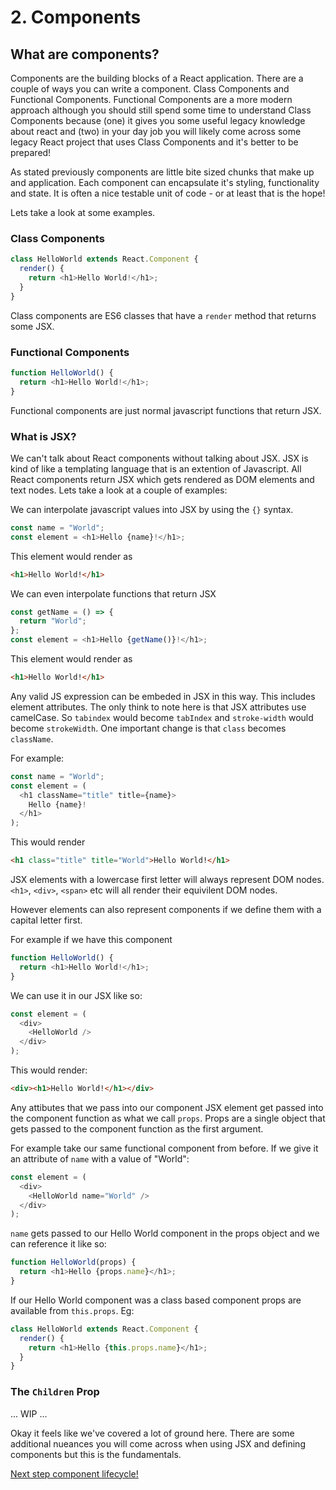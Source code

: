 # 2. Components

## What are components?

Components are the building blocks of a React application. There are a couple of ways
you can write a component. Class Components and Functional Components. Functional
Components are a more modern approach although you should still spend some time to understand
Class Components because (one) it gives you some useful legacy knowledge about react and (two)
in your day job you will likely come across some legacy React project that uses Class Components
and it's better to be prepared!

As stated previously components are little bite sized chunks that make up and application.
Each component can encapsulate it's styling, functionality and state. It is often a nice testable
unit of code - or at least that is the hope!

Lets take a look at some examples.

### Class Components

```js
class HelloWorld extends React.Component {
  render() {
    return <h1>Hello World!</h1>;
  }
}
```

Class components are ES6 classes that have a `render` method that returns some JSX.

### Functional Components

```js
function HelloWorld() {
  return <h1>Hello World!</h1>;
}
```

Functional components are just normal javascript functions that return JSX.

### What is JSX?

We can't talk about React components without talking about JSX. JSX is kind of like a templating
language that is an extention of Javascript. All React components return JSX which gets rendered as
DOM elements and text nodes. Lets take a look at a couple of examples:

We can interpolate javascript values into JSX by using the `{}` syntax.

```js
const name = "World";
const element = <h1>Hello {name}!</h1>;
```

This element would render as

```html
<h1>Hello World!</h1>
```

We can even interpolate functions that return JSX

```js
const getName = () => {
  return "World";
};
const element = <h1>Hello {getName()}!</h1>;
```

This element would render as

```html
<h1>Hello World!</h1>
```

Any valid JS expression can be embeded in JSX in this way. This includes element attributes. The only
think to note here is that JSX attributes use camelCase. So `tabindex` would become `tabIndex` and `stroke-width`
would become `strokeWidth`. One important change is that `class` becomes `className`.

For example:

```js
const name = "World";
const element = (
  <h1 className="title" title={name}>
    Hello {name}!
  </h1>
);
```

This would render

```html
<h1 class="title" title="World">Hello World!</h1>
```

JSX elements with a lowercase first letter will always represent DOM nodes. `<h1>`, `<div>`, `<span>` etc will all render
their equivilent DOM nodes.

However elements can also represent components if we define them with a capital letter first.

For example if we have this component

```js
function HelloWorld() {
  return <h1>Hello World!</h1>;
}
```

We can use it in our JSX like so:

```js
const element = (
  <div>
    <HelloWorld />
  </div>
);
```

This would render:

```html
<div><h1>Hello World!</h1></div>
```

Any attibutes that we pass into our component JSX element get passed into the component function as what we call `props`.
Props are a single object that gets passed to the component function as the first argument.

For example take our same functional component from before. If we give it an attribute of `name` with a value of "World":

```js
const element = (
  <div>
    <HelloWorld name="World" />
  </div>
);
```

`name` gets passed to our Hello World component in the props object and we can reference it like so:

```js
function HelloWorld(props) {
  return <h1>Hello {props.name}</h1>;
}
```

If our Hello World component was a class based component props are available from `this.props`. Eg:

```js
class HelloWorld extends React.Component {
  render() {
    return <h1>Hello {this.props.name}</h1>;
  }
}
```

### The `Children` Prop

... WIP ...

Okay it feels like we've covered a lot of ground here. There are some additional nueances you will come
across when using JSX and defining components but this is the fundamentals.

[Next step component lifecycle!](http://localhost)
